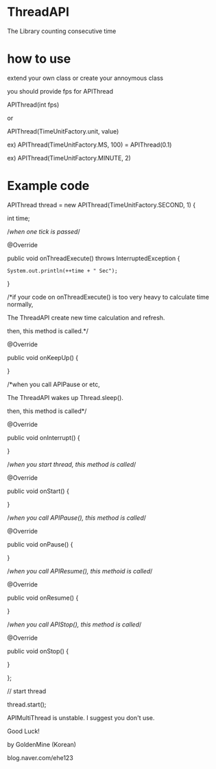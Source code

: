 # ThreadAPI
The Library counting consecutive time 



# how to use
extend your own class or create your annoymous class

you should provide fps for APIThread

APIThread(int fps)

or

APIThread(TimeUnitFactory.unit, value)

  ex) APIThread(TimeUnitFactory.MS, 100) = APIThread(0.1)
  
  ex) APIThread(TimeUnitFactory.MINUTE, 2)
  



# Example code

APIThread thread = new APIThread(TimeUnitFactory.SECOND, 1) {

  int time;


  /*when one tick is passed*/
  
  @Override
  
  public void onThreadExecute() throws InterruptedException {
    
    System.out.println(++time + " Sec");
  
  }

  /*if your code on onThreadExecute() is too very heavy to calculate time normally, 
  
  The ThreadAPI create new time calculation and refresh.        
  
  then, this method is called.*/
  
  @Override
  
  public void onKeepUp() {

  }

  /*when you call APIPause or etc, 
  
  The ThreadAPI wakes up Thread.sleep(). 
  
  then, this method is called*/ 
 
 
  @Override
  
  public void onInterrupt() {

  }

  /*when you start thread, this method is called*/
  
  @Override
  
  public void onStart() {

  }

  /*when you call APIPause(), this method is called*/
  
  @Override
  
  public void onPause() {

  }

  /*when you call APIResume(), this methoid is called*/
  
  @Override
  
  public void onResume() {

  }

  /*when you call APIStop(), this method is called*/
  
  @Override
  
  public void onStop() {

  }
  
};

// start thread

thread.start();



APIMultiThread is unstable. I suggest you don't use.


Good Luck!

by GoldenMine (Korean)

blog.naver.com/ehe123
